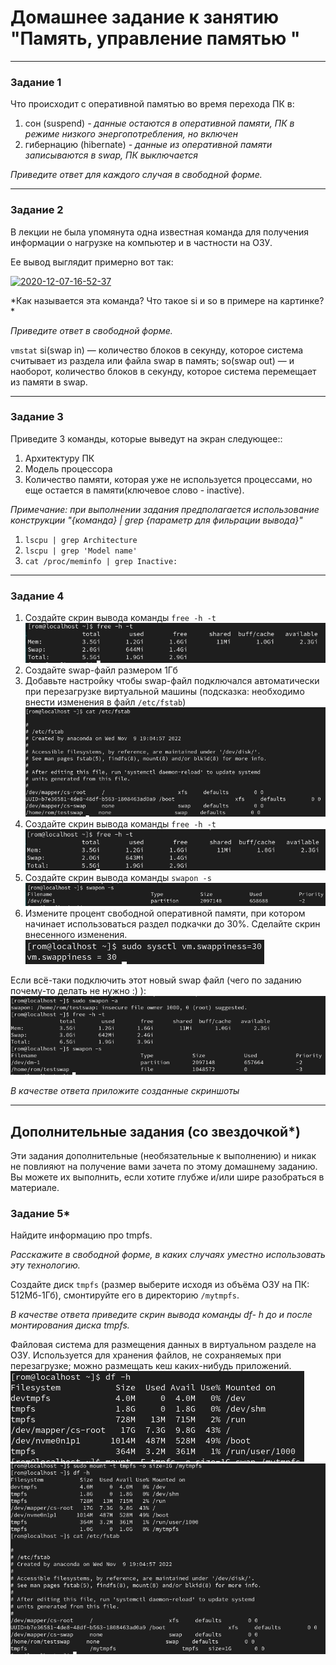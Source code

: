 # Домашнее задание к занятию "Память, управление памятью "


---

### Задание 1

Что происходит с оперативной памятью во время перехода ПК в:
1) сон (suspend) *- данные остаются в оперативной памяти, ПК в режиме низкого энергопотребления, но включен*
2) гибернацию (hibernate) *- данные из оперативной памяти записываются в swap, ПК выключается*

*Приведите ответ для каждого случая в свободной форме.*



---

### Задание 2

В лекции не была упомянута одна известная команда для получения информации о нагрузке на компьютер и в частности  на ОЗУ.

Ее вывод выглядит примерно вот так:

<a href="https://imgbb.com/"><img src="https://i.ibb.co/7Q16Chb/2020-12-07-16-52-37.png" alt="2020-12-07-16-52-37" border="0"></a>

*Как называется эта команда? Что такое si и so  в примере на картинке? *

*Приведите ответ в свободной форме.*

`vmstat`
si(swap in) — количество блоков в секунду, которое система считывает из раздела или файла swap в память;
so(swap out) — и наоборот, количество блоков в секунду, которое система перемещает из памяти в swap.


---

### Задание 3

Приведите 3 команды, которые выведут на экран следующее::

1) Архитектуру ПК
2) Модель процессора
3) Количество памяти, которая уже не используется процессами, но еще остается в памяти(ключевое слово - inactive).

*Примечание: при выполнении задания предполагается использование конструкции "{команда} | grep {параметр для фильрации вывода}"*

1) `lscpu | grep Architecture`
2) `lscpu | grep 'Model name'`
3) `cat /proc/meminfo | grep Inactive:`

---

### Задание 4

1) Создайте скрин вывода команды `free -h -t`
![](images/2-04/4-1.png)
2) Создайте swap-файл размером 1Гб
3) Добавьте настройку чтобы swap-файл подключался автоматически при перезагрузке виртуальной машины (подсказка: необходимо внести изменения в файл `/etc/fstab`)
![](images/2-04/4-3.png)
4) Создайте скрин вывода команды `free -h -t`
![](images/2-04/4-4.png)
5) Создайте скрин вывода команды `swapon -s`
![](images/2-04/4-5.png)
6) Измените процент свободной оперативной памяти, при котором начинает использоваться раздел подкачки до 30%. Сделайте скрин внесенного изменения.
![](images/2-04/4-6.png)

Если всё-таки подключить этот новый swap файл (чего по заданию почему-то делать не нужно :) ):
![](images/2-04/4.png)

*В качестве ответа приложите созданные скриншоты*

---


## Дополнительные задания (со звездочкой*)
Эти задания дополнительные (необязательные к выполнению) и никак не повлияют на получение вами зачета по этому домашнему заданию. Вы можете их выполнить, если хотите глубже и/или шире разобраться в материале.


### Задание 5*

Найдите информацию про tmpfs.

*Расскажите в свободной форме, в каких случаях уместно использовать эту технологию.*

Создайте диск `tmpfs` (размер выберите исходя из объёма ОЗУ на ПК: 512Мб-1Гб), смонтируйте его в директорию `/mytmpfs`.

*В качестве ответа приведите скрин вывода команды df- h до и после монтирования диска tmpfs.*


Файловая система для размещения данных в виртуальном разделе на ОЗУ. Используется для хранения файлов, не сохраняемых при перезагрузке; можно размещать кеш каких-нибудь приложений.
![](images/2-04/5-1.png)
![](images/2-04/5-2.png)